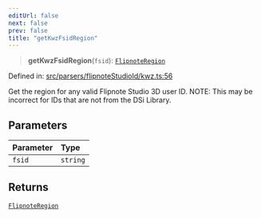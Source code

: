 ```yaml
---
editUrl: false
next: false
prev: false
title: "getKwzFsidRegion"
---
```


> **getKwzFsidRegion**(`fsid`): [`FlipnoteRegion`](/api/enumerations/flipnoteregion/)

Defined in: [src/parsers/flipnoteStudioId/kwz.ts:56](https://github.com/jaames/flipnote.js/blob/70a96e94737c1e7105e9b3794d97b5baff2fd78b/src/parsers/flipnoteStudioId/kwz.ts#L56)

Get the region for any valid Flipnote Studio 3D user ID.
NOTE: This may be incorrect for IDs that are not from the DSi Library.

## Parameters

| Parameter | Type |
| :------ | :------ |
| `fsid` | `string` |

## Returns

[`FlipnoteRegion`](/api/enumerations/flipnoteregion/)
